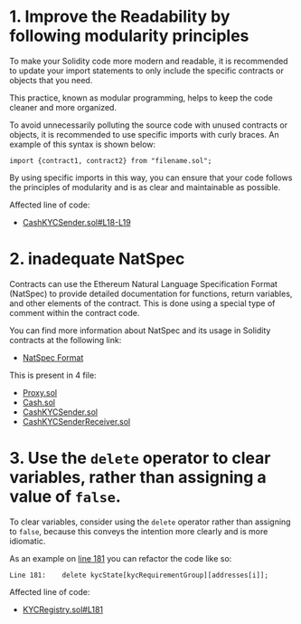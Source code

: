 # 1. Improve the Readability by following modularity principles

To make your Solidity code more modern and readable, it is recommended to update your import statements to only include the specific contracts or objects that you need.

This practice, known as modular programming, helps to keep the code cleaner and more organized.

To avoid unnecessarily polluting the source code with unused contracts or objects, it is recommended to use specific imports with curly braces. An example of this syntax is shown below:

```solidity
import {contract1, contract2} from "filename.sol";
```

By using specific imports in this way, you can ensure that your code follows the principles of modularity and is as clear and maintainable as possible.

Affected line of code:

- [CashKYCSender.sol#L18-L19](https://github.com/code-423n4/2023-01-ondo/blob/main/contracts/cash/token/CashKYCSender.sol#L18-L19)


# 2. inadequate NatSpec

Contracts can use the Ethereum Natural Language Specification Format (NatSpec) to provide detailed documentation for functions, return variables, and other elements of the contract. This is done using a special type of comment within the contract code.

You can find more information about NatSpec and its usage in Solidity contracts at the following link:
- [NatSpec Format](https://docs.soliditylang.org/en/v0.8.16/natspec-format.html)

This is present in 4 file:
- [Proxy.sol](https://github.com/code-423n4/2023-01-ondo/blob/main/contracts/cash/Proxy.sol)
- [Cash.sol](https://github.com/code-423n4/2023-01-ondo/blob/main/contracts/cash/token/Cash.sol)
- [CashKYCSender.sol](https://github.com/code-423n4/2023-01-ondo/blob/main/contracts/cash/token/CashKYCSender.sol)
- [CashKYCSenderReceiver.sol](https://github.com/code-423n4/2023-01-ondo/blob/main/contracts/cash/token/CashKYCSenderReceiver.sol)




# 3. Use the `delete` operator to clear variables, rather than assigning a value of `false`.

To clear variables, consider using the `delete` operator rather than assigning to `false`, because this conveys the intention more clearly and is more idiomatic.

As an example on [line 181](https://github.com/code-423n4/2023-01-ondo/blob/main/contracts/cash/kyc/KYCRegistry.sol#L181) you can refactor the code like so:

```solidity
Line 181:    delete kycState[kycRequirementGroup][addresses[i]];
```

Affected line of code:

- [KYCRegistry.sol#L181](https://github.com/code-423n4/2023-01-ondo/blob/main/contracts/cash/kyc/KYCRegistry.sol#L181)
